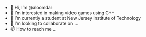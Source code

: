 - 👋 Hi, I’m @aloomdar
- 👀 I’m interested in making video games using C++ 
- 🌱 I’m currently a student at New Jersey Institute of Technology
- 💞️ I’m looking to collaborate on ...
- 📫 How to reach me ...

<!---
aloomdar/aloomdar is a ✨ special ✨ repository because its `README.md` (this file) appears on your GitHub profile.
You can click the Preview link to take a look at your changes.
--->
